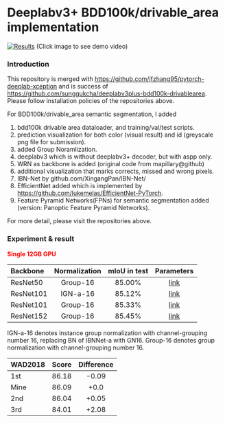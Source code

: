 # Deeplabv3+ BDD100k/drivable_area implementation

[![Results](./images/result.png)](https://www.youtube.com/watch?v=-dzS8VlVmk4&list=PLn3JZxvQvVuAbhz5ep4X-dysT9jLMMQpv)
(Click image to see demo video)

### Introduction

This repository is merged with https://github.com/jfzhang95/pytorch-deeplab-xception and is success of https://github.com/sunggukcha/deeplabv3plus-bdd100k-drivablearea. Please follow installation policies of the repositories above. 

For BDD100k/drivable_area semantic segmentation, I added 

1. bdd100k drivable area dataloader, and training/val/test scripts.
2. prediction visualization for both color (visual result) and id (greyscale png file for submission).
3. added Group Noramlization.
4. deeplabv3 which is without deeplabv3+ decoder, but with aspp only. 
5. WRN as backbone is added (original code from mapillary@github)
6. additional visualization that marks corrects, missed and wrong pixels.
7. IBN-Net by github.com/XingangPan/IBN-Net/
8. EfficientNet added which is implemented by https://github.com/lukemelas/EfficientNet-PyTorch.
9. Feature Pyramid Networks(FPNs) for semantic segmentation added (version: Panoptic Feature Pyramid Networks).


For more detail, please visit the repositories above.

### Experiment & result
  
 <span style="color:red">**Single 12GB GPU**</span>

| Backbone  | Normalization  |mIoU in test | Parameters |
| :-------- | :------------: |:-----------:|:-----------:|
| ResNet50  | Group-16       | 85.00%      | [link](https://www.dropbox.com/s/5kdi0u8pf3ur9jd/resnet50.pth.tar?dl=0) |
| ResNet101 | IGN-a-16       | 85.12%      | [link](https://www.dropbox.com/s/dw9hmcumrothvi9/ign101.pth.tar?dl=0) |
| ResNet101 | Group-16       | 85.33%      | [link](https://www.dropbox.com/s/hzaxajxd17xep1b/resnet101.pth.tar?dl=0) |
| ResNet152 | Group-16       | 85.45%      | [link](https://www.dropbox.com/s/himdmv7kso2usfj/resnet152.pth.tar?dl=0) |

IGN-a-16 denotes instance group normalization with channel-grouping number 16, replacing BN of IBNNet-a with GN16.
Group-16 denotes group normalization with channel-grouping number 16.

| WAD2018   | Score          | Difference   |
| :-------- | :------------: |:-----------: | 
| 1st       | 86.18          | -0.09 |
| Mine      | 86.09          | +0.0  |
| 2nd       | 86.04          | +0.05 |
| 3rd       | 84.01          | +2.08 |

